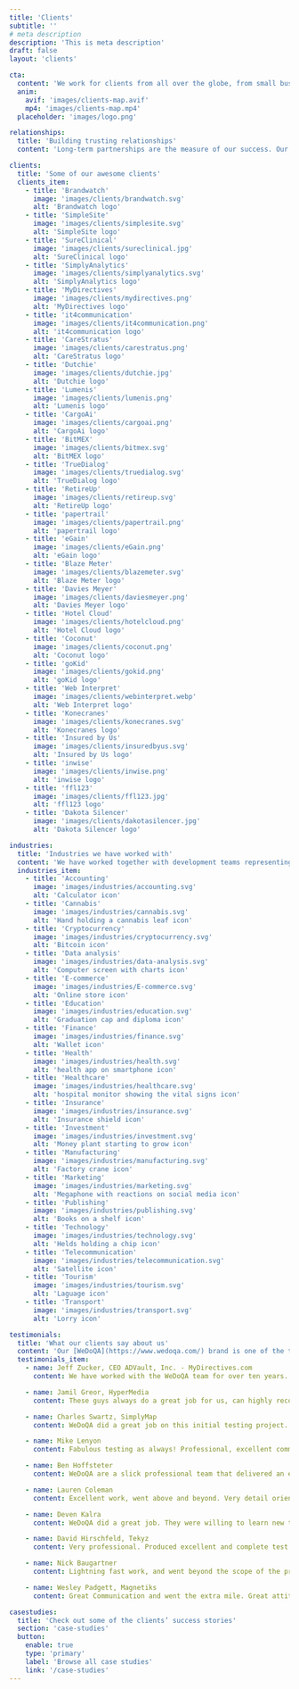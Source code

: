 ```yaml
---
title: 'Clients'
subtitle: ''
# meta description
description: 'This is meta description'
draft: false
layout: 'clients'

cta:
  content: 'We work for clients from all over the globe, from small businesses and startups to established global corporations.'
  anim:
    avif: 'images/clients-map.avif'
    mp4: 'images/clients-map.mp4'
  placeholder: 'images/logo.png'

relationships:
  title: 'Building trusting relationships'
  content: 'Long-term partnerships are the measure of our success. Our passion and commitment in everything we do is reflected in relationships with our clients, a great part of whom we have been successfully conducting business with for longer than 10 years. We became a significant part of their teams, and what they most appreciate about us is our reliability and a sense of ownership and responsibility.'

clients:
  title: 'Some of our awesome clients'
  clients_item:
    - title: 'Brandwatch'
      image: 'images/clients/brandwatch.svg'
      alt: 'Brandwatch logo'
    - title: 'SimpleSite'
      image: 'images/clients/simplesite.svg'
      alt: 'SimpleSite logo'
    - title: 'SureClinical'
      image: 'images/clients/sureclinical.jpg'
      alt: 'SureClinical logo'
    - title: 'SimplyAnalytics'
      image: 'images/clients/simplyanalytics.svg'
      alt: 'SimplyAnalytics logo'
    - title: 'MyDirectives'
      image: 'images/clients/mydirectives.png'
      alt: 'MyDirectives logo'
    - title: 'it4communication'
      image: 'images/clients/it4communication.png'
      alt: 'it4communication logo'
    - title: 'CareStratus'
      image: 'images/clients/carestratus.png'
      alt: 'CareStratus logo'
    - title: 'Dutchie'
      image: 'images/clients/dutchie.jpg'
      alt: 'Dutchie logo'
    - title: 'Lumenis'
      image: 'images/clients/lumenis.png'
      alt: 'Lumenis logo'
    - title: 'CargoAi'
      image: 'images/clients/cargoai.png'
      alt: 'CargoAi logo'
    - title: 'BitMEX'
      image: 'images/clients/bitmex.svg'
      alt: 'BitMEX logo'
    - title: 'TrueDialog'
      image: 'images/clients/truedialog.svg'
      alt: 'TrueDialog logo'
    - title: 'RetireUp'
      image: 'images/clients/retireup.svg'
      alt: 'RetireUp logo'
    - title: 'papertrail'
      image: 'images/clients/papertrail.png'
      alt: 'papertrail logo'
    - title: 'eGain'
      image: 'images/clients/eGain.png'
      alt: 'eGain logo'
    - title: 'Blaze Meter'
      image: 'images/clients/blazemeter.svg'
      alt: 'Blaze Meter logo'
    - title: 'Davies Meyer'
      image: 'images/clients/daviesmeyer.png'
      alt: 'Davies Meyer logo'
    - title: 'Hotel Cloud'
      image: 'images/clients/hotelcloud.png'
      alt: 'Hotel Cloud logo'
    - title: 'Coconut'
      image: 'images/clients/coconut.png'
      alt: 'Coconut logo'
    - title: 'goKid'
      image: 'images/clients/gokid.png'
      alt: 'goKid logo'
    - title: 'Web Interpret'
      image: 'images/clients/webinterpret.webp'
      alt: 'Web Interpret logo'
    - title: 'Konecranes'
      image: 'images/clients/konecranes.svg'
      alt: 'Konecranes logo'
    - title: 'Insured by Us'
      image: 'images/clients/insuredbyus.svg'
      alt: 'Insured by Us logo'
    - title: 'inwise'
      image: 'images/clients/inwise.png'
      alt: 'inwise logo'
    - title: 'ffl123'
      image: 'images/clients/ffl123.jpg'
      alt: 'ffl123 logo'
    - title: 'Dakota Silencer'
      image: 'images/clients/dakotasilencer.jpg'
      alt: 'Dakota Silencer logo'

industries:
  title: 'Industries we have worked with'
  content: 'We have worked together with development teams representing a variety of sectors. We are especially proud of the high standards and constant quality we deliver to even the most demanding industries.'
  industries_item:
    - title: 'Accounting'
      image: 'images/industries/accounting.svg'
      alt: 'Calculator icon'
    - title: 'Cannabis'
      image: 'images/industries/cannabis.svg'
      alt: 'Hand holding a cannabis leaf icon'
    - title: 'Cryptocurrency'
      image: 'images/industries/cryptocurrency.svg'
      alt: 'Bitcoin icon'
    - title: 'Data analysis'
      image: 'images/industries/data-analysis.svg'
      alt: 'Computer screen with charts icon'
    - title: 'E-commerce'
      image: 'images/industries/E-commerce.svg'
      alt: 'Online store icon'
    - title: 'Education'
      image: 'images/industries/education.svg'
      alt: 'Graduation cap and diploma icon'
    - title: 'Finance'
      image: 'images/industries/finance.svg'
      alt: 'Wallet icon'
    - title: 'Health'
      image: 'images/industries/health.svg'
      alt: 'health app on smartphone icon'
    - title: 'Healthcare'
      image: 'images/industries/healthcare.svg'
      alt: 'hospital monitor showing the vital signs icon'
    - title: 'Insurance'
      image: 'images/industries/insurance.svg'
      alt: 'Insurance shield icon'
    - title: 'Investment'
      image: 'images/industries/investment.svg'
      alt: 'Money plant starting to grow icon'
    - title: 'Manufacturing'
      image: 'images/industries/manufacturing.svg'
      alt: 'Factory crane icon'
    - title: 'Marketing'
      image: 'images/industries/marketing.svg'
      alt: 'Megaphone with reactions on social media icon'
    - title: 'Publishing'
      image: 'images/industries/publishing.svg'
      alt: 'Books on a shelf icon'
    - title: 'Technology'
      image: 'images/industries/technology.svg'
      alt: 'Helds holding a chip icon'
    - title: 'Telecommunication'
      image: 'images/industries/telecommunication.svg'
      alt: 'Satellite icon'
    - title: 'Tourism'
      image: 'images/industries/tourism.svg'
      alt: 'Laguage icon'
    - title: 'Transport'
      image: 'images/industries/transport.svg'
      alt: 'Lorry icon'

testimonials:
  title: 'What our clients say about us'
  content: 'Our [WeDoQA](https://www.wedoqa.com/) brand is one of the top rated QA service providers on [Upwork](https://www.upwork.com/o/companies/~01ea0de13226020013/), where you can find more of our clients’ honest reviews.'
  testimonials_item:
    - name: Jeff Zucker, CEO ADVault, Inc. - MyDirectives.com
      content: We have worked with the WeDoQA team for over ten years. They have always exceeded our high expectations. The team is focused, smart, organized and consistently delivers results. We highly recommend them if you’re looking for a best-in-class QA partner.

    - name: Jamil Greor, HyperMedia
      content: These guys always do a great job for us, can highly recommend for any testing work. Will definitely continue to use their services in the future.

    - name: Charles Swartz, SimplyMap
      content: WeDoQA did a great job on this initial testing project. So well that we decided to continue to work with them on a separate hourly project. We are very happy with their work, skills, and communication. They are testing experts. We hope to have a long term relationship with WeDoQA.

    - name: Mike Lenyon
      content: Fabulous testing as always! Professional, excellent communication, needs very little instruction because he knows his craft and pursues it diligently.

    - name: Ben Hoffsteter
      content: WeDoQA are a slick professional team that delivered an excellent job with pinpoint accuracy. If you want an elite team, pick WeDoQA!

    - name: Lauren Coleman
      content: Excellent work, went above and beyond. Very detail oriented. Gave suggestions to improve the application, I will implement most of them. Very smart test plan and execution was perfect. Thank you.

    - name: Deven Kalra
      content: WeDoQA did a great job. They were willing to learn new tools to get the job done. He did a thorough job, provided continuous feedback, asked questions to clarify any doubts and produced good code. I would certainly hire him again.

    - name: David Hirschfeld, Tekyz
      content: Very professional. Produced excellent and complete test plans and completed the testing with a solid understanding of the requirements with a minimal amount of support from me.

    - name: Nick Baugartner
      content: Lightning fast work, and went beyond the scope of the project to please me. Excellent coder, highly recommended.

    - name: Wesley Padgett, Magnetiks
      content: Great Communication and went the extra mile. Great attitude and we will use them again for more projects.

casestudies:
  title: 'Check out some of the clients’ success stories'
  section: 'case-studies'
  button:
    enable: true
    type: 'primary'
    label: 'Browse all case studies'
    link: '/case-studies'
---
```

